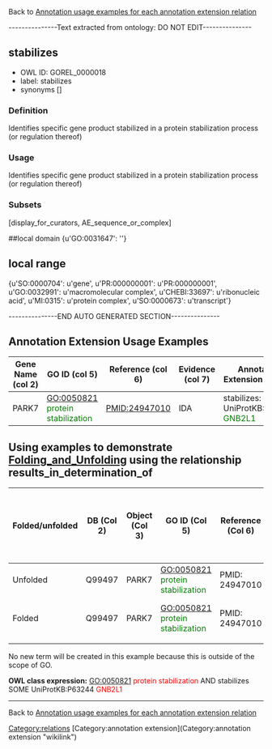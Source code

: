 Back to [Annotation usage examples for each annotation extension relation](http://wiki.geneontology.org/index.php/Annotation_usage_examples_for_each_annotation_extension_relation)

---------------Text extracted from ontology: DO NOT EDIT---------------

## stabilizes
* OWL ID: GOREL_0000018
* label: stabilizes
* synonyms
[]

### Definition
Identifies specific gene product stabilized in a protein stabilization process (or regulation thereof)

### Usage
Identifies specific gene product stabilized in a protein stabilization process (or regulation thereof)

### Subsets
[display_for_curators, AE_sequence_or_complex]

##local domain
{u'GO:0031647': ''}

## local range
{u'SO:0000704': u'gene', u'PR:000000001': u'PR:000000001', u'GO:0032991': u'macromolecular complex', u'CHEBI:33697': u'ribonucleic acid', u'MI:0315': u'protein complex', u'SO:0000673': u'transcript'}

---------------END AUTO GENERATED SECTION---------------




Annotation Extension Usage Examples
-----------------------------------

| Gene Name (col 2) | GO ID (col 5)                                                       | Reference (col 6) | Evidence (col 7) | Annotation Extension (col 16)                                          |
|-------------------|---------------------------------------------------------------------|-------------------|------------------|------------------------------------------------------------------------|
| PARK7             | <GO:0050821> <span style="color:green">protein stabilization</span> | <PMID:24947010>   | IDA              | stabilizes: UniProtKB:P63244 <span style="color:green"> GNB2L1 </span> |

Using examples to demonstrate [Folding\_and\_Unfolding](Folding_and_Unfolding "wikilink") using the relationship results\_in\_determination\_of
-----------------------------------------------------------------------------------------------------------------------------------------------

| Folded/unfolded | DB (Col 2) | Object (Col 3) | GO ID (Col 5)                                                       | Reference (Col 6) | Extension (Col 16)                                                     | Parent terms for new folded GO term                     |
|-----------------|------------|----------------|---------------------------------------------------------------------|-------------------|------------------------------------------------------------------------|---------------------------------------------------------|
| Unfolded        | Q99497     | PARK7          | <GO:0050821> <span style="color:green">protein stabilization</span> | PMID: 24947010    | stabilizes: UniProtKB:P63244 <span style="color:green"> GNB2L1 </span> |                                                         |
| Folded          | Q99497     | PARK7          | <GO:0050821> <span style="color:green">protein stabilization</span> | PMID: 24947010    | stabilizes: UniProtKB:P63244 <span style="color:green"> GNB2L1 </span> | <span style="color:red"> No new GO term created </span> |
||

No new term will be created in this example because this is outside of the scope of GO.

**OWL class expression:** <GO:0050821> <span style="color:red">protein stabilization</span> AND stabilizes SOME UniProtKB:P63244 <span style="color:red">GNB2L1</span>

------------------------------------------------------------------------

Back to [Annotation usage examples for each annotation extension relation](http://wiki.geneontology.org/index.php/Annotation_usage_examples_for_each_annotation_extension_relation)

<Category:relations> [Category:annotation extension](Category:annotation extension "wikilink")
